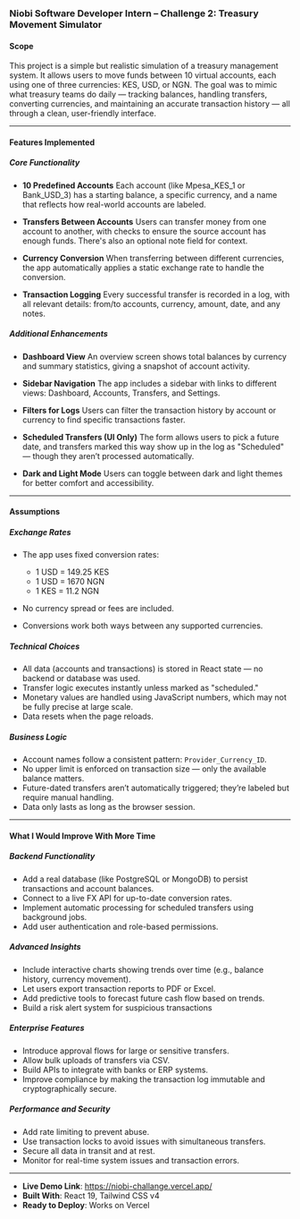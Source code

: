 ### Niobi Software Developer Intern – Challenge 2: Treasury Movement Simulator

#### Scope

This project is a simple but realistic simulation of a treasury management system. It allows users to move funds between 10 virtual accounts, each using one of three currencies: KES, USD, or NGN. The goal was to mimic what treasury teams do daily — tracking balances, handling transfers, converting currencies, and maintaining an accurate transaction history — all through a clean, user-friendly interface.

---

#### Features Implemented

##### Core Functionality

* **10 Predefined Accounts**
  Each account (like Mpesa\_KES\_1 or Bank\_USD\_3) has a starting balance, a specific currency, and a name that reflects how real-world accounts are labeled.

* **Transfers Between Accounts**
  Users can transfer money from one account to another, with checks to ensure the source account has enough funds. There's also an optional note field for context.

* **Currency Conversion**
  When transferring between different currencies, the app automatically applies a static exchange rate to handle the conversion.

* **Transaction Logging**
  Every successful transfer is recorded in a log, with all relevant details: from/to accounts, currency, amount, date, and any notes.

##### Additional Enhancements

* **Dashboard View**
  An overview screen shows total balances by currency and summary statistics, giving a snapshot of account activity.

* **Sidebar Navigation**
  The app includes a sidebar with links to different views: Dashboard, Accounts, Transfers, and Settings.

* **Filters for Logs**
  Users can filter the transaction history by account or currency to find specific transactions faster.

* **Scheduled Transfers (UI Only)**
  The form allows users to pick a future date, and transfers marked this way show up in the log as "Scheduled" — though they aren’t processed automatically.

* **Dark and Light Mode**
  Users can toggle between dark and light themes for better comfort and accessibility.

---

#### Assumptions

##### Exchange Rates

* The app uses fixed conversion rates:

  * 1 USD = 149.25 KES
  * 1 USD = 1670 NGN
  * 1 KES = 11.2 NGN
* No currency spread or fees are included.
* Conversions work both ways between any supported currencies.

##### Technical Choices

* All data (accounts and transactions) is stored in React state — no backend or database was used.
* Transfer logic executes instantly unless marked as "scheduled."
* Monetary values are handled using JavaScript numbers, which may not be fully precise at large scale.
* Data resets when the page reloads.

##### Business Logic

* Account names follow a consistent pattern: `Provider_Currency_ID`.
* No upper limit is enforced on transaction size — only the available balance matters.
* Future-dated transfers aren’t automatically triggered; they’re labeled but require manual handling.
* Data only lasts as long as the browser session.

---

#### What I Would Improve With More Time

##### Backend Functionality

* Add a real database (like PostgreSQL or MongoDB) to persist transactions and account balances.
* Connect to a live FX API for up-to-date conversion rates.
* Implement automatic processing for scheduled transfers using background jobs.
* Add user authentication and role-based permissions.

##### Advanced Insights

* Include interactive charts showing trends over time (e.g., balance history, currency movement).
* Let users export transaction reports to PDF or Excel.
* Add predictive tools to forecast future cash flow based on trends.
* Build a risk alert system for suspicious transactions

##### Enterprise Features

* Introduce approval flows for large or sensitive transfers.
* Allow bulk uploads of transfers via CSV.
* Build APIs to integrate with banks or ERP systems.
* Improve compliance by making the transaction log immutable and cryptographically secure.

##### Performance and Security

* Add rate limiting to prevent abuse.
* Use transaction locks to avoid issues with simultaneous transfers.
* Secure all data in transit and at rest.
* Monitor for real-time system issues and transaction errors.

---

- **Live Demo Link**: https://niobi-challange.vercel.app/ 
- **Built With**: React 19, Tailwind CSS v4
- **Ready to Deploy**: Works on  Vercel 

